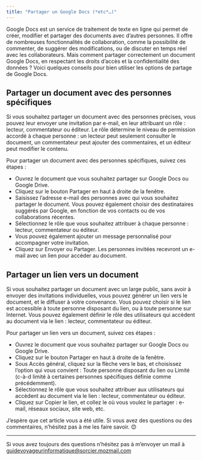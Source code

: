 ```yaml
---
title: "Partager un Google Docs (*etc*…)"
---
```

Google Docs est un service de traitement de texte en ligne qui permet de créer, modifier et partager des documents avec d’autres personnes. Il offre de nombreuses fonctionnalités de collaboration, comme la possibilité de commenter, de suggérer des modifications, ou de discuter en temps réel avec les collaborateurs. Mais comment partager correctement un document Google Docs, en respectant les droits d’accès et la confidentialité des données ? Voici quelques conseils pour bien utiliser les options de partage de Google Docs.

## Partager un document avec des personnes spécifiques

Si vous souhaitez partager un document avec des personnes précises, vous pouvez leur envoyer une invitation par e-mail, en leur attribuant un rôle : lecteur, commentateur ou éditeur. Le rôle détermine le niveau de permission accordé à chaque personne : un lecteur peut seulement consulter le document, un commentateur peut ajouter des commentaires, et un éditeur peut modifier le contenu. 

Pour partager un document avec des personnes spécifiques, suivez ces étapes :

- Ouvrez le document que vous souhaitez partager sur Google Docs ou Google Drive. 
- Cliquez sur le bouton Partager en haut à droite de la fenêtre.
- Saisissez l’adresse e-mail des personnes avec qui vous souhaitez partager le document. Vous pouvez également choisir des destinataires suggérés par Google, en fonction de vos contacts ou de vos collaborations récentes.
- Sélectionnez le rôle que vous souhaitez attribuer à chaque personne : lecteur, commentateur ou éditeur.
- Vous pouvez également ajouter un message personnalisé pour accompagner votre invitation.
- Cliquez sur Envoyer ou Partager. Les personnes invitées recevront un e-mail avec un lien pour accéder au document.

## Partager un lien vers un document

Si vous souhaitez partager un document avec un large public, sans avoir à envoyer des invitations individuelles, vous pouvez générer un lien vers le document, et le diffuser à votre convenance. Vous pouvez choisir si le lien est accessible à toute personne disposant du lien, ou à toute personne sur Internet. Vous pouvez également définir le rôle des utilisateurs qui accèdent au document via le lien : lecteur, commentateur ou éditeur.

Pour partager un lien vers un document, suivez ces étapes :

- Ouvrez le document que vous souhaitez partager sur Google Docs ou Google Drive.
- Cliquez sur le bouton Partager en haut à droite de la fenêtre.
- Sous Accès général, cliquez sur la flèche vers le bas, et choisissez l’option qui vous convient : Toute personne disposant du lien ou Limité (c-à-d limité à certaines personnes spécifiques définie comme précédemment).
- Sélectionnez le rôle que vous souhaitez attribuer aux utilisateurs qui accèdent au document via le lien : lecteur, commentateur ou éditeur.
- Cliquez sur Copier le lien, et collez le où vous voulez le partager : e-mail, réseaux sociaux, site web, etc.

J’espère que cet article vous a été utile. Si vous avez des questions ou des commentaires, n’hésitez pas à me les faire savoir. 😊 

---

Si vous avez toujours des questions n’hésitez pas à m’envoyer un mail à [guidevoyageurinformatique@sorcier.mozmail.com](mailto:guidevoyageurinformatique@sorcier.mozmail.com)